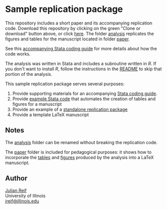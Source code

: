 # Sample replication package

This repository includes a short paper and its accompanying replication code. Download this repository by clicking on the green "Clone or download" button above, or click [here](https://github.com/reifjulian/my-project/archive/master.zip). The folder [analysis](analysis) replicates the figures and tables for the manuscript located in folder [paper](paper). 

See this [accompanying Stata coding guide](https://reifjulian.github.io/guide) for more details about how the code works.

The analysis was written in Stata and includes a subroutine written in *R*. If you don't want to install *R*, follow the instructions in the [README](analysis/README.pdf) to skip that portion of the analysis.

This sample replication package serves several purposes:
1. Provide supporting materials for an accompanying [Stata coding guide](https://reifjulian.github.io/guide).
1. Provide [example Stata code](analysis/scripts/4_make_tables_figures.do) that automates the creation of tables and figures for a manuscript
1. Provide an example of a [standalone replication package](analysis)
1. Provide a template LaTeX manuscript

## Notes

The [analysis](analysis) folder can be renamed without breaking the replication code. 

The [paper](paper) folder is included for pedagogical purposes: it shows how to incorporate the [tables](analysis/results/tables) and [figures](analysis/results/figures) produced by the analysis into a LaTeX manuscript.

## Author

[Julian Reif](http://www.julianreif.com)
<br>University of Illinois
<br>jreif@illinois.edu
